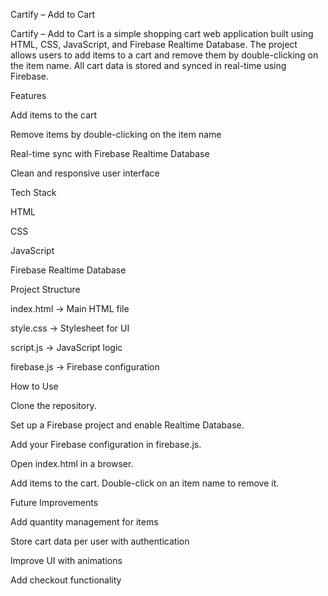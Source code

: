 Cartify – Add to Cart

Cartify – Add to Cart is a simple shopping cart web application built using HTML, CSS, JavaScript, and Firebase Realtime Database. The project allows users to add items to a cart and remove them by double-clicking on the item name. All cart data is stored and synced in real-time using Firebase.

Features

Add items to the cart

Remove items by double-clicking on the item name

Real-time sync with Firebase Realtime Database

Clean and responsive user interface

Tech Stack

HTML

CSS

JavaScript

Firebase Realtime Database

Project Structure

index.html → Main HTML file

style.css → Stylesheet for UI

script.js → JavaScript logic

firebase.js → Firebase configuration

How to Use

Clone the repository.

Set up a Firebase project and enable Realtime Database.

Add your Firebase configuration in firebase.js.

Open index.html in a browser.

Add items to the cart. Double-click on an item name to remove it.

Future Improvements

Add quantity management for items

Store cart data per user with authentication

Improve UI with animations

Add checkout functionality
